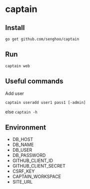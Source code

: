 # captain

## Install

`go get github.com/senghoo/captain`

## Run

`captain web`

## Useful commands 

Add user 

`captain useradd user1 pass1 [-admin]`

else 
`captain -h`

## Environment

* DB_HOST
* DB_NAME
* DB_USER
* DB_PASSWORD
* GITHUB_CLIENT_ID
* GITHUB_CLIENT_SECRET
* CSRF_KEY
* CAPTAIN_WORKSPACE
* SITE_URL
